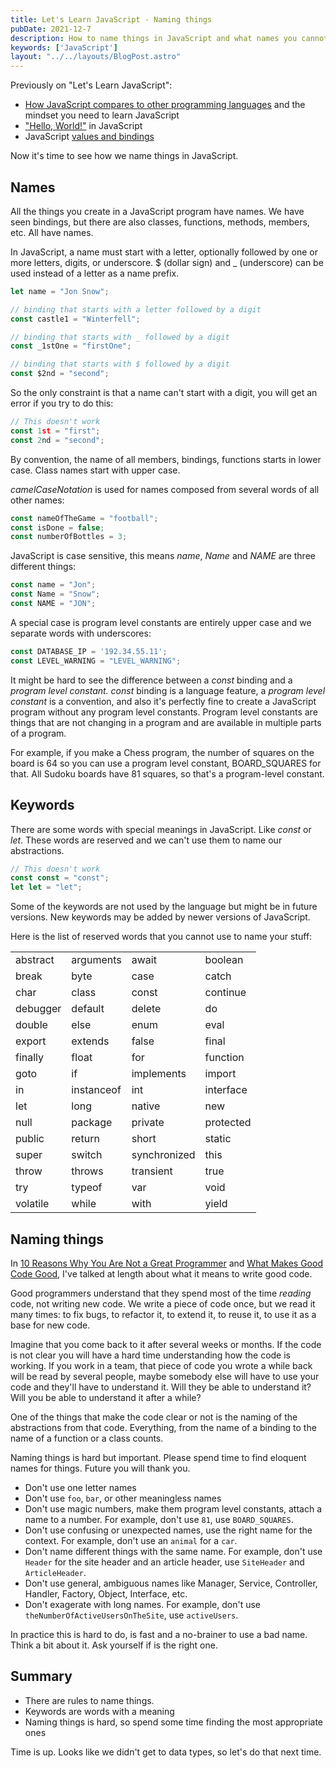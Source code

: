 ```yaml
---
title: Let's Learn JavaScript - Naming things
pubDate: 2021-12-7
description: How to name things in JavaScript and what names you cannot use
keywords: ['JavaScript']
layout: "../../layouts/BlogPost.astro"
---
```

Previously on "Let's Learn JavaScript":
* [How JavaScript compares to other programming languages](/javascript-part-one) and the mindset you need to learn JavaScript
* ["Hello, World!"](/javascript-part-two) in JavaScript
* JavaScript [values and bindings](/javascript-part-three)

Now it's time to see how we name things in JavaScript.

## Names
All the things you create in a JavaScript program have names. 
We have seen bindings, but there are also classes, functions, methods, members, etc. All have names.

In JavaScript, a name must start with a letter, optionally followed by one or more letters, digits, or underscore.
$ (dollar sign) and _ (underscore) can be used instead of a letter as a name prefix.

```js
let name = "Jon Snow";

// binding that starts with a letter followed by a digit
const castle1 = "Winterfell";

// binding that starts with _ followed by a digit
const _1stOne = "firstOne";

// binding that starts with $ followed by a digit
const $2nd = "second";
```
So the only constraint is that a name can't start with a digit, you will get an error if you try to do this:
```js
// This doesn't work
const 1st = "first";
const 2nd = "second";
```

By convention, the name of all members, bindings, functions starts in lower case. 
Class names start with upper case.

*camelCaseNotation* is used for names composed from several words of all other names:
```js
const nameOfTheGame = "football";
const isDone = false;
const numberOfBottles = 3;
```

JavaScript is case sensitive, this means *name*, *Name* and *NAME* are three different things:
```js
const name = "Jon";
const Name = "Snow";
const NAME = "JON";
```

A special case is program level constants are entirely upper case and we separate words with underscores:
```js
const DATABASE_IP = '192.34.55.11';
const LEVEL_WARNING = "LEVEL_WARNING";
```
It might be hard to see the difference between a *const* binding and a *program level constant.*
 *const* binding is a language feature, a *program level constant* is a convention, and also it's perfectly fine to create a 
 JavaScript program without any program level constants. Program level constants are things that are not changing in a program and 
 are available in multiple parts of a program. 
 
For example, if you make a Chess program, the number of squares on the board is 64 so you can use a program level constant, BOARD_SQUARES for that. 
All Sudoku boards have 81 squares, so that's a program-level constant.


## Keywords
There are some words with special meanings in JavaScript. Like *const* or *let*. These words are reserved and we can't use them
to name our abstractions.
```js
// This doesn't work
const const = "const";
let let = "let";
```
Some of the keywords are not used by the language but might be in future versions. New keywords may be added by newer versions of JavaScript.

Here is the list of reserved words that you cannot use to name your stuff:

|  |  |  | |
| --------- | -----------| ------------ | ---------- |
| abstract 	| arguments	 | await	     | boolean
| break	    | byte	     | case	         | catch
| char	    | class	     | const	     | continue
| debugger	| default	 | delete	     | do
| double	| else	     | enum	         | eval
| export    | extends	 | false	     | final
| finally	| float	     | for           | function
| goto	    | if	     | implements    | import
| in	    | instanceof | int	         | interface
| let 	    | long	     | native	     | new
| null      | package	 | private	     | protected
| public	| return	 | short	     | static
| super	    | switch	 | synchronized  | this
| throw	    | throws	 | transient	 | true
| try	    | typeof	 | var	         | void
| volatile	| while	     | with	         | yield	



## Naming things
In [10 Reasons Why You Are Not a Great Programmer](/10-reasons-why-you-are-not-a-great-programmer/) and [What Makes Good Code Good](/what-makes-good-code-good/),
I've talked at length about what it means to write good code.

Good programmers understand that they spend most of the time *reading* code, not writing new code. 
We write a piece of code once, but we read it many times: to fix bugs, to refactor it, to extend it, to reuse it, to use it as a base for new code. 

Imagine that you come back to it after several weeks or months. If the code is not clear you will have a hard time understanding
how the code is working. If you work in a team, that piece of code you wrote a while back will be read by several people, maybe somebody else will have 
to use your code and they'll have to understand it. Will they be able to understand it? Will you be able to understand it after a while?

One of the things that make the code clear or not is the naming of the abstractions from that code. 
Everything, from the name of a binding to the name of a function or a class counts.

Naming things is hard but important. Please spend time to find eloquent names for things. Future you will thank you.

* Don't use one letter names
* Don't use `foo`, `bar`, or other meaningless names
* Don't use magic numbers, make them program level constants, attach a name to a number. For example, don't use `81`, use `BOARD_SQUARES`.
* Don't use confusing or unexpected names, use the right name for the context. For example, don't use an `animal` for a `car`.
* Don't name different things with the same name. For example, don't use `Header` for the site header and an article header, use `SiteHeader` and `ArticleHeader`.
* Don't use general, ambiguous names like Manager, Service, Controller, Handler, Factory, Object, Interface, etc.
* Don't exagerate with long names. For example, don't use `theNumberOfActiveUsersOnTheSite`, use `activeUsers`.

In practice this is hard to do, is fast and a no-brainer to use a bad name. Think a bit about it. Ask yourself if is the right one.

## Summary
* There are rules to name things.
* Keywords are words with a meaning
* Naming things is hard, so spend some time finding the most appropriate ones

Time is up. Looks like we didn't get to data types, so let's do that next time.